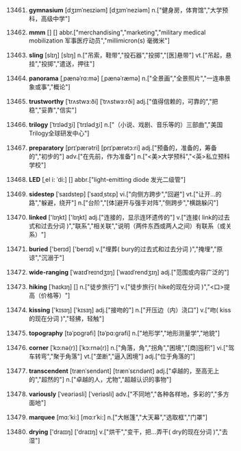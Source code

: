 13461. **gymnasium**
[dʒɪmˈneɪziəm]  [dʒɪmˈneziəm]
n.["健身房，体育馆","大学预科，高级中学"]  

13462. **mmm**
[]  []
abbr.["merchandising","marketing","military medical mobilization 军事医疗动员","millimicron(s) 毫微米"]  

13463. **sling**
[slɪŋ]  [slɪŋ]
n.["吊索，鞋带","投石器","投掷","[医]悬带"]  vt.["吊起，悬挂","投掷","遣送，押往"]  

13464. **panorama**
[ˌpænəˈrɑ:mə]  [ˌpænəˈræmə]
n.["全景画","全景照片","一连串景象或事","概论"]  

13465. **trustworthy**
[ˈtrʌstwɜ:ði]  [ˈtrʌstwɜ:rði]
adj.["值得信赖的，可靠的","把稳","妥靠","信实"]  

13466. **trilogy**
[ˈtrɪlədʒi]  [ˈtrɪlədʒi]
n.["（小说、戏剧、音乐等的）三部曲","美国Trilogy全球研发中心"]  

13467. **preparatory**
[prɪˈpærətri]  [prɪˈpærətɔ:ri]
adj.["预备的，准备的，筹备的","初步的"]  adv.["在先前，作为准备"]  n.["<美>大学预科","<英>私立预科学校"]  

13468. **LED**
[ˌel i: ˈdi:]  []
abbr.["light-emitting diode 发光二级管"]  

13469. **sidestep**
[ˈsaɪdstep]  [ˈsaɪdˌstɛp]
vi.["向侧方跨步","回避"]  vt.["让开…的路","躲避，绕开"]  n.["台阶","[体]避开与强手对阵","侧跨步","横跳躲闪"]  

13470. **linked**
['lɪŋkt]  ['lɪŋkt]
adj.["连接的，显示连环遗传的"]  v.["连接( link的过去式和过去分词 )","联系","相关联","说明（两件东西或两人之间）有联系（或关系）"]  

13471. **buried**
['berɪd]  ['berɪd]
v.["埋葬( bury的过去式和过去分词 )","掩埋","原谅","沉溺于"]  

13472. **wide-ranging**
[ˈwaɪdˈreɪndʒɪŋ]  [ˈwaɪdˈrendʒɪŋ]
adj.["范围或内容广泛的"]  

13473. **hiking**
[ˈhaɪkɪŋ]  []
n.["徒步旅行"]  v.["徒步旅行( hike的现在分词 )","<口>提高（价格等）"]  

13474. **kissing**
['kɪsɪŋ]  ['kɪsɪŋ]
adj.["接吻的"]  n.["开压边（内）浇口"]  v.["吻( kiss的现在分词 )","轻拂，轻触"]  

13475. **topography**
[təˈpɒgrəfi]  [təˈpɑ:grəfi]
n.["地形学","地形测量学","地貌"]  

13476. **corner**
[ˈkɔ:nə(r)]  [ˈkɔ:rnə(r)]
n.["角落，角","拐角","困境","[商]囤积"]  vi.["驾车转弯","聚于角落"]  vt.["垄断","逼入困境"]  adj.["位于角落的"]  

13477. **transcendent**
[trænˈsendənt]  [trænˈsɛndənt]
adj.["卓越的，至高无上的","超然的"]  n.["卓越的人，尤物","超越认识的事物"]  

13478. **variously**
[ˈveəriəsli]  [ˈveriəsli]
adv.["不同地","各种各样地，多彩的","多方面地"]  

13479. **marquee**
[mɑ:ˈki:]  [mɑ:rˈki:]
n.["大帐篷","大天幕","选取框","门罩"]  

13480. **drying**
['draɪɪŋ]  ['draɪɪŋ]
v.["烘干","变干，把…弄干( dry的现在分词 )","去湿"]  

